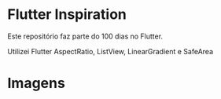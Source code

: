 # Flutter Inspiration
Este repositório faz parte do 100 dias no Flutter.

Utilizei Flutter AspectRatio, ListView, LinearGradient e SafeArea 


# Imagens
